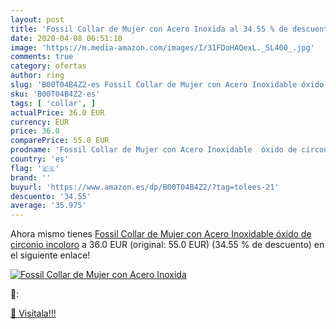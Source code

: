```yaml
---
layout: post
title: 'Fossil Collar de Mujer con Acero Inoxida al 34.55 % de descuento'
date: 2020-04-08 06:51:10
image: 'https://m.media-amazon.com/images/I/31FDoHAQexL._SL400_.jpg'
comments: true
category: ofertas
author: ring
slug: 'B00T04B4Z2-es Fossil Collar de Mujer con Acero Inoxidable óxido de...'
sku: 'B00T04B4Z2-es'
tags: [ 'collar', ]
actualPrice: 36.0 EUR
currency: EUR
price: 36.0
comparePrice: 55.0 EUR
prodname: 'Fossil Collar de Mujer con Acero Inoxidable  óxido de circonio incoloro'
country: 'es'
flag: '🇪🇸'
brand: ''
buyurl: 'https://www.amazon.es/dp/B00T04B4Z2/?tag=tolees-21'
descuento: '34.55'
average: '35.975'
---
```


Ahora mismo tienes [Fossil Collar de Mujer con Acero Inoxidable  óxido de circonio incoloro](https://www.amazon.es/dp/B00T04B4Z2/?tag=tolees-21) a 36.0 EUR (original: 55.0 EUR) (34.55 %  de descuento) en el siguiente enlace!

[![Fossil Collar de Mujer con Acero Inoxida](https://m.media-amazon.com/images/I/31FDoHAQexL._SL400_.jpg)](https://www.amazon.es/dp/B00T04B4Z2/?tag=tolees-21)

🔎:


[🛒 Visítala!!!](https://www.amazon.es/dp/B00T04B4Z2/?tag=tolees-21)
